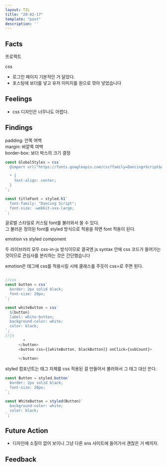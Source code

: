 ```yaml
---
layout: TIL
title: "20-02-17"
template: "post"
description: ''
---
```


## Facts

프로젝트

css
- 로그인 페이지 기본적인 거 달았다.
- 포스팅에 보더를 넣고 유저 이미지를 원으로 깎아 넣었습니다

## Feelings

- css 디자인은 너무나도 어렵다.

## Findings

padding: 안쪽 여백  
margin: 바깥쪽 여백  
border-box: 보더 박스의 크기 결정

``` javascript
const GlobalStyles = css`
  @import url("https://fonts.googleapis.com/css?family=Dancing+Script&display=swap");

  * {
    text-align: center;
  }
`;

const titleFont = styled.h1`
  font-family: "Dancing Script";
  font-size: -webkit-xxx-large;
`;

```
글로벌 스타일로 커스텀 font를 불러와서 쓸 수 있다.  
그 불러온 정의된 font를 styled 방식으로 적용을 하면 font 적용이 된다.

emotion vs styled component

두 라이브러리 모두 css-in-js 방식이므로 결국엔 js syntax 안에 css 코드가 들어가는 것이므로 관심사를 분리하는 것은 간단했습니다

emotion은 태그에 css를 적용시킬 시에 클래스를 주듯이 css=로 주면 된다. 

```javascript

//css
const button = css`
  border: 2px solid black;
  font-size: 20px;
`;

const whiteButton = css`
  ${button}
  label: white-button;
  background-color: white;
  color: black;
`;
//js
        +
      </button>
      <button css={[whiteButton, blackButton]} onClick={subCount}>
        -
      </button>

```

styled 컴포넌트는 태그 자체를 css 적용된 걸 만들어서 불러와서 그 태그 대신 쓴다.

```javascript
const Button = styled.button`
  border: 2px solid black;
  font-size: 20px;
`;

const WhiteButton = styled(Button)`
  background-color: white;
  color: black;
`;
```

## Future Action

- 디자인에 소질이 없어 보이니 그냥 다른 sns 사이트에 들어가서 괜찮은 거 베끼자.

## Feedback
